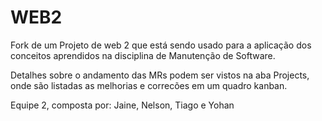 # WEB2
Fork de um Projeto de web 2 que está sendo usado para a aplicação dos conceitos aprendidos na disciplina de Manutenção de Software.

Detalhes sobre o andamento das MRs podem ser vistos na aba Projects, onde são listadas as melhorias e correcões em um quadro kanban.

Equipe 2, composta por: Jaine, Nelson, Tiago e Yohan

